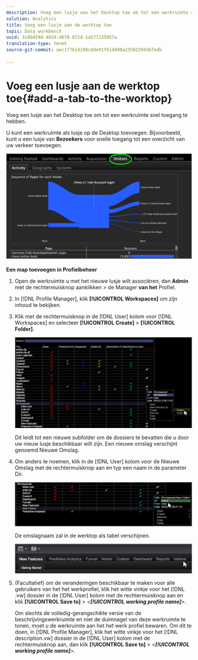```yaml
---
description: Voeg een lusje aan het Desktop toe om tot een werkruimte snel toegang te hebben.
solution: Analytics
title: Voeg een lusje aan de werktop toe
topic: Data workbench
uuid: 3c8b459d-4824-4678-871d-1a577235957a
translation-type: tm+mt
source-git-commit: aec1f7b14198cdde91f61d490a235022943bfedb

---
```



# Voeg een lusje aan de werktop toe{#add-a-tab-to-the-worktop}

Voeg een lusje aan het Desktop toe om tot een werkruimte snel toegang te hebben.

U kunt een werkruimte als lusje op de Desktop toevoegen. Bijvoorbeeld, kunt u een lusje van **Bezoekers** voor snelle toegang tot een overzicht van uw verkeer toevoegen.

![](assets/client-tab.png)

**Een map toevoegen in Profielbeheer**

1. Open de werkruimte u met het nieuwe lusje wilt associëren, dan **Admin** met de rechtermuisknop aanklikken > de Manager **van het** Profiel.
1. In [!DNL Profile Manager], klik **[!UICONTROL Workspaces]** om zijn inhoud te bekijken.
1. Klik met de rechtermuisknop in de [!DNL User] kolom voor [!DNL Workspaces] en selecteer **[!UICONTROL Create]** > **[!UICONTROL Folder]**.

   ![](assets/tabs_on_worktop.png)

   Dit leidt tot een nieuwe subfolder om de dossiers te bevatten die u door uw nieuw lusje beschikbaar wilt zijn. Een nieuwe omslag verschijnt genoemd Nieuwe Omslag.
1. Om anders te noemen, klik in de [!DNL User] kolom voor de Nieuwe Omslag met de rechtermuisknop aan en typ een naam in de parameter Dir.

   ![](assets/tabs_on_workto_1.png)

   De omslagnaam zal in de werktop als tabel verschijnen.

   ![](assets/tabs_on_workto_2.png)

1. (Facultatief) om de veranderingen beschikbaar te maken voor alle gebruikers van het het werkprofiel, klik het witte vinkje voor het [!DNL .vw] dossier in de [!DNL User] kolom met de rechtermuisknop aan en klik **[!UICONTROL Save to]** > *&lt;**[!UICONTROL working profile name]**>*.

   Om slechts de volledig-gerangschikte versie van de beschrijvingswerkruimte en niet de duimnagel van deze werkruimte te tonen, moet u de werkruimte aan het het werk profiel bewaren. Om dit te doen, in [!DNL Profile Manager], klik het witte vinkje voor het [!DNL description.vw] dossier in de [!DNL User] kolom met de rechtermuisknop aan, dan klik **[!UICONTROL Save to]** > *&lt;**[!UICONTROL working profile name]**>*.
